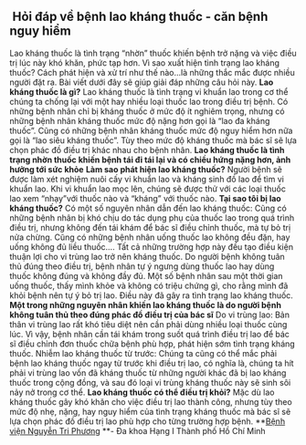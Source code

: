 ## ️ Hỏi đáp về bệnh lao kháng thuốc - căn bệnh nguy hiểm

Lao kháng thuốc là tình trạng “nhờn” thuốc khiến bệnh trở nặng và việc điều trị lúc này khó khăn, phức tạp hơn. Vì sao xuất hiện tình trạng lao kháng thuốc? Cách phát hiện và xử trí như thế nào…là những thắc mắc được nhiều người đặt ra. Bài viết dưới đây sẽ giúp giải đáp những câu hỏi này.
**Lao kháng thuốc là gì?**
Lao kháng thuốc là tình trạng vi khuẩn lao trong cơ thể chúng ta chống lại với một hay nhiều loại thuốc lao trong điều trị bệnh. Có những bệnh nhân chỉ bị kháng thuốc ở mức độ ít nghiêm trọng, nhưng có những bệnh nhân kháng thuốc mức độ nặng hơn gọi là “lao đa kháng thuốc”. Cũng có những bệnh nhân kháng thuốc mức độ nguy hiểm hơn nữa gọi là “lao siêu kháng thuốc”. Tùy theo mức độ kháng thuốc mà bác sĩ sẽ lựa chọn phác đồ điều trị khác nhau cho bệnh nhân.
**Lao kháng thuốc là tình trạng nhờn thuốc khiến bệnh tái đi tái lại và có chiều hứng nặng hơn, ảnh hưởng tới sức khỏe**
**Làm sao phát hiện lao kháng thuốc?**
Người bệnh sẽ được làm xét nghiệm nuôi cấy vi khuẩn lao và kháng sinh đồ lao để tìm vi khuẩn lao. Khi vi khuẩn lao mọc lên, chúng sẽ được thử với các loại thuốc lao xem “nhạy”với thuốc nào và “kháng” với thuốc nào.
**Tại sao tôi bị lao kháng thuốc?**
Có một số nguyên nhân dẫn đến lao kháng thuốc:
Cũng có những bệnh nhân bị khó chịu do tác dụng phụ của thuốc lao trong quá trình điều trị, nhưng không đến tái khám để bác sĩ điều chỉnh thuốc, mà tự bỏ trị nửa chừng. Cũng có những bệnh nhân uống thuốc lao không đều đặn, hay uống không đủ liều thuốc…. Tất cả những trường hợp này đều tạo điều kiện thuận lợi cho vi trùng lao trở nên kháng thuốc.
Do người bệnh không tuân thủ đúng theo điều trị, bệnh nhân tự ý ngưng dùng thuốc lao hay dùng thuốc không đúng và không đầy đủ. Một số bệnh nhân sau một thời gian uống thuốc, thấy mình khỏe và không có triệu chứng gì, cho rằng mình đã khỏi bệnh nên tự ý bỏ trị lao. Điều này đã gây ra tình trạng lao kháng thuốc.
**Một trong những nguyên nhân khiến lao kháng thuốc là do người bệnh không tuân thủ theo đúng phác đồ điều trị của bác sĩ**
Do vi trùng lao: Bản thân vi trùng lao rất khó tiêu diệt nên cần phải dùng nhiều loại thuốc cùng lúc. Vì vậy, bệnh nhân cần tái khám trong suốt quá trình điều trị lao để bác sĩ điều chỉnh đơn thuốc chữa bệnh phù hợp, phát hiện sớm tình trạng kháng thuốc.
Nhiễm lao kháng thuốc từ trước: Chúng ta cũng có thể mắc phải bệnh lao kháng thuốc ngay từ trước khi điều trị lao, có nghĩa là, chúng ta hít phải vi trùng lao vốn đã kháng thuốc từ những người khác đã bị lao kháng thuốc trong cộng đồng, và sau đó loại vi trùng kháng thuốc này sẽ sinh sôi nảy nở trong cơ thể.
**Lao kháng thuốc có thể điều trị khỏi?**
Mặc dù lao kháng thuốc gây khó khăn cho việc điều trị lao thành công, nhưng tùy theo mức độ nhẹ, nặng, hay nguy hiểm của tình trạng kháng thuốc mà bác sĩ sẽ lựa chọn phác đồ điều trị lao phù hợp cho từng trường hợp bệnh.
**[Bệnh viện Nguyễn Tri Phương](https://bvnguyentriphuong.com.vn/) **- Đa khoa Hạng I Thành phố Hồ Chí Minh
